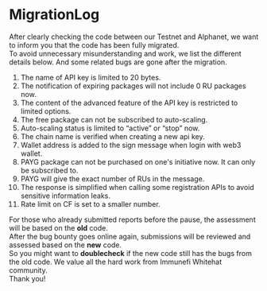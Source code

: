# MigrationLog

After clearly checking the code between our Testnet and Alphanet, we want to inform you that the code has been fully migrated.   
To avoid unnecessary misunderstanding and work, we list the different details below. And some related bugs are gone after the migration. 
 

1. The name of API key is limited to 20 bytes.
2. The notification of expiring packages will not include 0 RU packages now.
3. The content of the advanced feature of the API key is restricted to limited options.
4. The free package can not be subscribed to auto-scaling.
5. Auto-scaling status is limited to “active” or “stop” now.
6. The chain name is verified when creating a new api key.
7. Wallet address is added to the sign message when login with web3 wallet.
8. PAYG package can not be purchased on one's initiative now. It can only be subscribed to.
9. PAYG will give the exact number of RUs in the message.
10. The response is simplified when calling some registration APIs to avoid sensitive information leaks.
11. Rate limit on CF is set to a smaller number.

For those who already submitted reports before the pause, the assessment will be based on the **old** code.  
After the bug bounty goes online again, submissions will be reviewed and assessed based on the **new** code.  
So you might want to **doublecheck** if the new code still has the bugs from the old code. 
We value all the hard work from Immunefi Whitehat community.   
Thank you!
